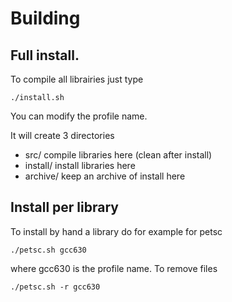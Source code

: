 # Building

## Full install.

To compile all librairies just type

```
./install.sh
```

You can modify the profile name.

It will create 3 directories
- src/          compile libraries here (clean after install)
- install/      install libraries here
- archive/      keep an archive of install here


## Install per library

To install by hand a library do for example for petsc

```
./petsc.sh gcc630
```
where gcc630 is the profile name.
To remove files

```
./petsc.sh -r gcc630
```



